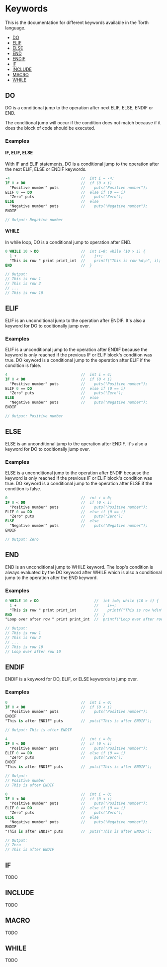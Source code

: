 # Keywords

This is the documentation for different keywords available in the Torth language.

- [DO](#DO)
- [ELIF](#ELIF)
- [ELSE](#ELSE)
- [END](#END)
- [ENDIF](#ENDIF)
- [IF](#IF)
- [INCLUDE](#INCLUDE)
- [MACRO](#MACRO)
- [WHILE](#WHILE)

## DO

DO is a conditional jump to the operation after next ELIF, ELSE, ENDIF or END.

The conditional jump will occur if the condition does not match because if it does the block of code should be executed.

### Examples

#### IF, ELIF, ELSE

With IF and ELIF statements, DO is a conditional jump to the operation after the next ELIF, ELSE or ENDIF keywords.

```pascal
-4                                //  int i = -4;
IF 0 < DO                         //  if (0 < i)
  "Positive number" puts          //    puts("Positive number");
ELIF 0 == DO                      //  else if (0 == i)
  "Zero" puts                     //    puts("Zero");
ELSE                              //  else
  "Negative number" puts          //    puts("Negative number");
ENDIF

// Output: Negative number
```

#### WHILE

In while loop, DO is a conditional jump to operation after END.

```pascal
0 WHILE 10 > DO                   //  int i=0; while (10 > i) {
  1 +                             //    i++;
  "This is row " print print_int  //    printf("This is row %d\n", i);
END                               //  }

// Output:
// This is row 1
// This is row 2
// ...
// This is row 10
```

## ELIF

ELIF is an unconditional jump to the operation after ENDIF. It's also a keyword for DO to coditionally jump over.

### Examples

ELIF is a unconditional jump to the operation after ENDIF because the keyword is only reached if the previous IF or ELIF block's condition was true. DO keyword is a conditional jump to the operation after ELIF if the condition is false.

```pascal
4                                 //  int i = 4;
IF 0 < DO                         //  if (0 < i)
  "Positive number" puts          //    puts("Positive number");
ELIF 0 == DO                      //  else if (0 == i)
  "Zero" puts                     //    puts("Zero");
ELSE                              //  else
  "Negative number" puts          //    puts("Negative number");
ENDIF

// Output: Positive number
```

## ELSE

ELSE is an unconditional jump to the operation after ENDIF. It's also a keyword for DO to coditionally jump over.

### Examples

ELSE is a unconditional jump to the operation after ENDIF because the keyword is only reached if the previous IF or ELIF block's condition was true. DO keyword is a conditional jump to the operation after ELSE if the condition is false.

```pascal
0                                 //  int i = 0;
IF 0 < DO                         //  if (0 < i)
  "Positive number" puts          //    puts("Positive number");
ELIF 0 == DO                      //  else if (0 == i)
  "Zero" puts                     //    puts("Zero");
ELSE                              //  else
  "Negative number" puts          //    puts("Negative number");
ENDIF

// Output: Zero
```

## END

END is an unconditional jump to WHILE keyword. The loop's condition is always evaluated by the DO keyword after WHILE which is also a conditional jump to the operation after the END keyword.

### Examples

```pascal
0 WHILE 10 > DO                         //  int i=0; while (10 > i) {
  1 +                                   //    i++;
  "This is row " print print_int        //    printf("This is row %d\n", i);
END                                     //  }
"Loop over after row " print print_int  //  printf("Loop over after row %d\n", i);

// Output:
// This is row 1
// This is row 2
// ...
// This is row 10
// Loop over after row 10
```

## ENDIF

ENDIF is a keyword for DO, ELIF, or ELSE keywords to jump over.

### Examples

```pascal
0                                 //  int i = 0;
IF 0 < DO                         //  if (0 < i)
  "Positive number" puts          //    puts("Positive number");
ENDIF
"This is after ENDIF" puts        //  puts("This is after ENDIF");

// Output: This is after ENDIF
```

```pascal
4                                 //  int i = 0;
IF 0 < DO                         //  if (0 < i)
  "Positive number" puts          //    puts("Positive number");
ELIF 0 == DO                      //  else if (0 == i)
  "Zero" puts                     //    puts("Zero");
ENDIF
"This is after ENDIF" puts        //  puts("This is after ENDIF");

// Output:
// Positive number
// This is after ENDIF
```

```pascal
0                                 //  int i = 0;
IF 0 < DO                         //  if (0 < i)
  "Positive number" puts          //    puts("Positive number");
ELIF 0 == DO                      //  else if (0 == i)
  "Zero" puts                     //    puts("Zero");
ELSE                              //  else
  "Negative number" puts          //    puts("Negative number");
ENDIF
"This is after ENDIF" puts        //  puts("This is after ENDIF");

// Output:
// Zero
// This is after ENDIF
```

## IF

TODO

## INCLUDE

TODO

## MACRO

TODO

## WHILE

TODO
